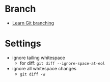 # Branch
- [Learn Git branching](http://pcottle.github.io/learnGitBranching/)

# Settings
- ignore tailing whitespace
  - for diff: `git diff --ignore-space-at-eol`
- ignore all whitespace changes
  - `git diff -w`
